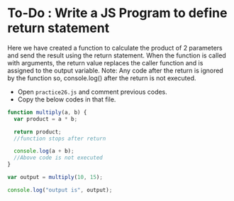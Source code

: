 # To-Do : Write a JS Program to define return statement

Here we have created a function to calculate the product of 2 parameters and send the result using the return statement. When the function is called with arguments, the return value replaces the caller function and is assigned to the output variable. Note: Any code after the return is ignored by the function so, console.log() after the return is not executed.



- Open `practice26.js` and comment previous codes.
- Copy the below codes in that file.


```js
function multiply(a, b) {
  var product = a * b;

  return product;
  //function stops after return

  console.log(a + b);
  //Above code is not executed
}

var output = multiply(10, 15);

console.log("output is", output);
```
